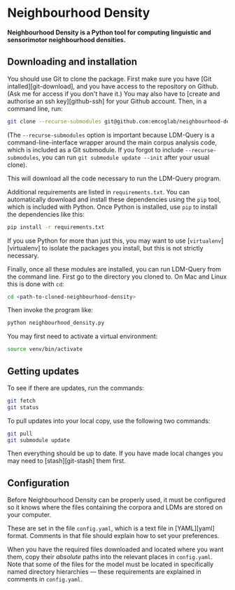 Neighbourhood Density
=====================

**Neighbourhood Density is a Python tool for computing linguistic and sensorimotor neighbourhood densities.**

Downloading and installation
----------------------------

You should use Git to clone the package.  First make sure you have [Git intalled][git-download], and you have access to the 
repository on Github.  (Ask me for access if you don't have it.)  You may also have to 
[create and authorise an ssh key][github-ssh] for your Github account.  Then, in a command line, run:

```bash
git clone --recurse-submodules git@github.com:emcoglab/neighbourhood-density.git
```

(The `--recurse-submodules` option is important because LDM-Query is a command-line-interface wrapper around the main 
corpus analysis code, which is included as a Git submodule.  If you forgot to include `--recurse-submodules`, you can run
 `git submodule update --init` after your usual clone).

This will download all the code necessary to run the LDM-Query program.

Additional requirements are listed in `requirements.txt`.  You can automatically download and install these
dependencies using the `pip` tool, which is included with Python.  Once Python is installed, use `pip` to install the
dependencies like this:

```bash
pip install -r requirements.txt
```

If you use Python for more than just this, you may want to use [`virtualenv`][virtualenv] to isolate the packages you install, but 
this is not strictly necessary.

Finally, once all these modules are installed, you can run LDM-Query from the command line.  First go to the directory
you cloned to.  On Mac and Linux this is done with `cd`:

```bash
cd <path-to-cloned-neighbourhood-density>
```

Then invoke the program like:

```bash
python neighbourhood_density.py
```

You may first need to activate a virtual environment:

```bash
source venv/bin/activate
```




Getting updates
---------------

To see if there are updates, run the commands:

```bash
git fetch
git status
```

To pull updates into your local copy, use the following two commands:

```bash
git pull
git submodule update
```

Then everything should be up to date.  If you have made local changes you may need to [stash][git-stash] them first.

Configuration
-------------

Before Neighbourhood Density can be properly used, it must be configured so it knows where the files containing the corpora and LDMs 
are stored on your computer.

These are set in the file `config.yaml`, which is a text file in [YAML][yaml] format.  Comments in that file should explain
how to set your preferences.

When you have the required files downloaded and located where you want them, copy their *absolute* paths into the relevant 
places in `config.yaml`. Note that some of the files for the model must be located in specifically named directory hierarchies 
— these requirements are explained in comments in `config.yaml`.
